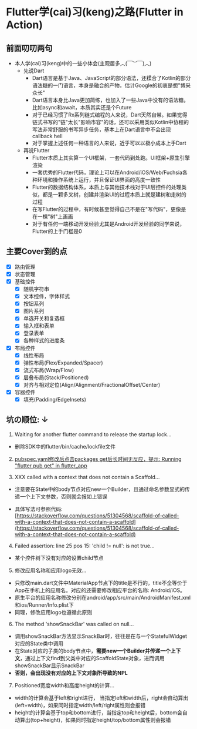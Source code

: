 # Flutter学(cai)习(keng)之路(Flutter in Action)

## 前面叨叨两句

- 本人学(cai)习(keng)中的一些小体会(主观居多︿(￣︶￣)︿)
  - 先说Dart
    - Dart语言是基于Java、JavaScript的部分语法，还糅合了Kotlin的部分语法糖的一门语言，本身是融合的产物，估计Google的初衷是想"博采众长"
    - Dart语言本身比Java更加简练，也加入了一些Java中没有的语法糖。比如async和await，本质其实还是个Future
    - 对于已经习惯了Rx系列链式编程的人来说，Dart天然自带。如果觉得链式书写的"链"太长"影响市容"的话，还可以采用类似Kotlin中协程的写法非常舒服的书写异步任务，基本上在Dart语言中不会出现callback hell
    - 对于掌握上述任何一种语言的人来说，近乎可以以极小成本上手Dart
  - 再说Flutter
    - Flutter本质上其实算一个UI框架，一套代码到处跑。UI框架+原生引擎渲染
    - 一套优秀的Flutter代码，理论上可以在Android/iOS/Web/Fuchsia各种环境和操作系统上运行，并且保证UI界面的高度一致性
    - Flutter的数据结构体系，本质上与其他技术栈对于UI层控件的处理类似，都是一颗多叉树，创建并渲染UI的过程本质上就是建树和走树的过程
    - 在写Flutter的过程中，有时候甚至觉得自己不是在"写代码"，更像是在一棵"树"上画画
    - 对于有任何一端移动开发经验尤其是Android开发经验的同学来说，Flutter的上手门槛是0

## 主要Cover到的点

- [x] 路由管理
- [x] 状态管理
- [x] 基础控件
  - [x] 随机字符串
  - [x] 文本控件，字体样式
  - [x] 按钮系列
  - [x] 图片系列
  - [x] 单选开关和复选框
  - [x] 输入框和表单
  - [x] 登录表单
  - [x] 各种样式的进度条
- [x] 布局控件
  - [x] 线性布局
  - [x] 弹性布局(Flex/Expanded/Spacer)
  - [x] 流式布局(Wrap/Flow)
  - [x] 层叠布局(Stack/Positioned)
  - [x] 对齐与相对定位(Align/Alignment/FractionalOffset/Center)
- [x] 容器控件
  - [x] 填充(Padding/EdgeInsets)

## 坑の顺位: ↓

1. Waiting for another flutter command to release the startup lock...

  - 删除SDK中的flutter/bin/cache/lockfile文件

2. [pubspec.yaml修改后点击packages get后长时间无反应，提示: Running "flutter pub get" in flutter_app](https://blog.csdn.net/unique_Even/article/details/104995111)

3. XXX called with a context that does not contain a Scaffold...

  - 注意要在State中的body节点对应new一个Builder，且通过命名参数显式的传递一个上下文参数，否则就会报如上错误

  - 具体写法可参照代码: [https://stackoverflow.com/questions/51304568/scaffold-of-called-with-a-context-that-does-not-contain-a-scaffold](https://stackoverflow.com/questions/51304568/scaffold-of-called-with-a-context-that-does-not-contain-a-scaffold)

4. Failed assertion: line 25 pos 15: 'child != null': is not true...

  - 某个控件树下没有对应的设置child节点

5. 修改应用名称和应用logo无效...

  - 只修改main.dart文件中MaterialApp节点下的title是不行的，title不全等价于App在手机上的应用名。对应的还需要修改相应平台的名称: Android/iOS。
  - 原生平台的应用名称修改分别在android/app/src/main/AndroidManifest.xml和ios/Runner/Info.plist下
  - 同理，修改应用logo也遵循此原则

6. The method 'showSnackBar' was called on null...

  - 调用showSnackBar方法显示SnackBar时，往往是在与一个StatefulWidget对应的State类中调用
  - 在State对应的子类的body节点中，**需要new一个Builder并传递一个上下文**，通过上下文find到父类中对应的ScaffoldState对象，进而调用showSnackBar显示SnackBar
  - **否则，会出现没有对应的上下文对象所导致的NPL**

7. Positioned宽度width和高度height的计算...

  - width的计算会基于left和right进行， 当指定left和width后，right会自动算出(left+width)，如果同时指定width/left/right属性则会报错
  - height的计算会基于top和bottom进行，当指定top和height后，bottom会自动算出(top+height)，如果同时指定height/top/bottom属性则会报错
